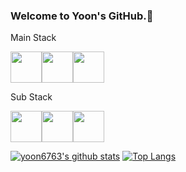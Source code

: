 ### Welcome to Yoon's GitHub.👋
Main Stack

<image src = https://user-images.githubusercontent.com/74063259/114020490-9bc25a80-98aa-11eb-974b-29370b788a64.png width = "50" height = "50"><image src = https://user-images.githubusercontent.com/74063259/114018785-949a4d00-98a8-11eb-95bf-7ba8117d5815.png width = "50" height = "50"><image src = https://user-images.githubusercontent.com/74063259/114020751-e5ab4080-98aa-11eb-86fe-9131d4df8a8b.png width = "50" height = "50">

Sub Stack

<image src = https://user-images.githubusercontent.com/74063259/114054287-b3114000-98ca-11eb-99ec-d3977d58928c.png width = "50" height = "50"><image src = https://user-images.githubusercontent.com/74063259/114373024-2792fa00-9bbd-11eb-9656-e09c6047ce6e.png width = "50" height = "50"><image src = https://user-images.githubusercontent.com/74063259/114373091-39749d00-9bbd-11eb-9523-d9055e4b5628.png width = "50" height = "50">


[![yoon6763's github stats](https://github-readme-stats.vercel.app/api?username=yoon6763)](https://github.com/anuraghazra/github-readme-stats) [![Top Langs](https://github-readme-stats.vercel.app/api/top-langs/?username=yoon6763&layout=compact)](https://github.com/yoon6763/github-readme-stats)



<!--
**yoon6763/yoon6763** is a ✨ _special_ ✨ repository because its `README.md` (this file) appears on your GitHub profile.

Here are some ideas to get you started:

- 🔭 I’m currently working on ...
- 🌱 I’m currently learning ...
- 👯 I’m looking to collaborate on ...
- 🤔 I’m looking for help with ...
- 💬 Ask me about ...
- 📫 How to reach me: ...
- 😄 Pronouns: ...
- ⚡ Fun fact: ...
-->

